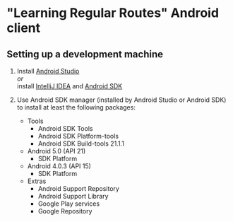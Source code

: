 "Learning Regular Routes" Android client
========================================

Setting up a development machine
--------------------------------

1. Install [Android Studio](https://developer.android.com/sdk/installing/studio.html)<br>
   *or*<br>
   install [IntelliJ IDEA](http://www.jetbrains.com/idea/download/) and [Android SDK](https://developer.android.com/sdk/index.html)
2. Use Android SDK manager (installed by Android Studio or Android SDK) to install at least the following packages:

    + Tools
      + Android SDK Tools
      + Android SDK Platform-tools
      + Android SDK Build-tools 21.1.1
    + Android 5.0 (API 21)
      + SDK Platform
    + Android 4.0.3 (API 15)
      + SDK Platform
    + Extras
      + Android Support Repository
      + Android Support Library
      + Google Play services
      + Google Repository
